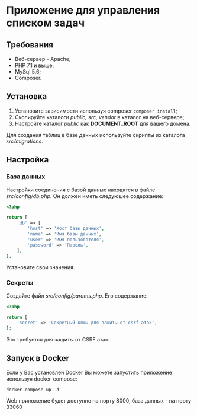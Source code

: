 # Приложение для управления списком задач

## Требования

* Веб-сервер - Apache;
* PHP 7.1 и выше;
* MySql 5.6;
* Composer.

## Установка

1. Установите зависимости используя composer `composer install`;
1. Скопируйте каталоги _public, src, vendor_ в каталог на веб-сервере;
1. Настройте каталог _public_ как **DOCUMENT_ROOT** для вашего домена.

Для создания таблиц в базе данных используйте скрипты из каталога _src/migrations_.

## Настройка

### База данных

Настройки соединения с базой данных находятся в файле _src/config/db.php_. Он должен иметь следуюшее содержание:

```php
<?php

return [
    'db' => [
        'host' => 'Хост базы данных',
        'name' => 'Имя базы данных',
        'user' => 'Имя пользователя',
        'password' => 'Пароль',
    ],
];
```

Установите свои значения.

### Секреты

Создайте файл _src/config/params.php_. Его содержание:

```php
<?php

return [
    'secret' => 'Секретный ключ для защиты от csrf атак',
];
```

Это требуется для защиты от CSRF атак.

## Запуск в Docker

Если у Вас установлен Docker Вы можете запустить приложение используя docker-compose:

`docker-compose up -d`

Web приложение будет доступно на порту 8000, база данных - на порту 33060
